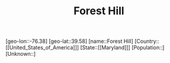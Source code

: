 ﻿---
title: "Forest Hill"
location: [39.58,-76.38]
type: City
tags:
- geo/City


SpocWebEntityId: 30213
isDeleted: false
confidential: public

---
[geo-lon::-76.38]
[geo-lat::39.58]
[name::Forest Hill]
[Country::[[United_States_of_America]]]
[State::[[Maryland]]]
[Population::]
[Unknown::]

